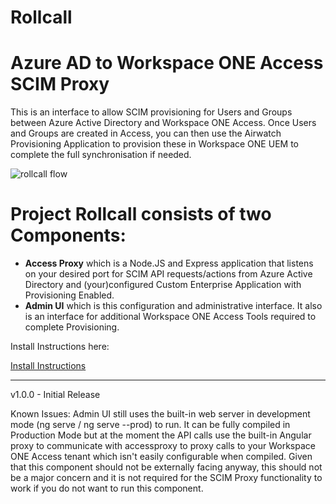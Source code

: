 # Rollcall
# Azure AD to Workspace ONE Access SCIM Proxy
 
This is an interface to allow SCIM provisioning for Users and Groups between Azure Active Directory and Workspace ONE Access. Once Users and Groups are created in Access, you can then use the Airwatch Provisioning Application to provision these in Workspace ONE UEM to complete the full synchronisation if needed.

![rollcall flow](https://1.bp.blogspot.com/-QSdleb1BQho/X6zcu6xWHHI/AAAAAAAA99o/O1TWwTNmgd4IbsN_3CRMaRtUnqX0tVnrQCLcBGAsYHQ/s16000/flow.png)

# Project Rollcall consists of two Components:

- **Access Proxy** which is a Node.JS and Express application that listens on your desired port for SCIM API requests/actions from Azure Active Directory and (your)configured Custom Enterprise Application with Provisioning Enabled.
- **Admin UI** which is this configuration and administrative interface. It also is an interface for additional Workspace ONE Access Tools required to complete Provisioning.

Install Instructions here:

[Install Instructions](https://github.com/tbwfdu/rollcall/wiki/Install-Instructions)

--------
v1.0.0 - Initial Release

Known Issues: 
Admin UI still uses the built-in web server in development mode (ng serve / ng serve --prod) to run. It can be fully compiled in Production Mode but at the moment the API calls use the built-in Angular proxy to communicate with accessproxy to proxy calls to your Workspace ONE Access tenant which isn't easily configurable when compiled. Given that this component should not be externally facing anyway, this should not be a major concern and it is not required for the SCIM Proxy functionality to work if you do not want to run this component. 
